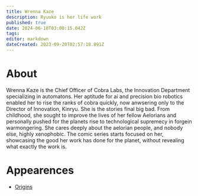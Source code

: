 ```yaml
---
title: Wrenna Kaze
description: Ryuuko is her life work
published: true
date: 2024-06-10T03:00:15.042Z
tags: 
editor: markdown
dateCreated: 2023-09-20T02:57:18.891Z
---
```


# About
Wrenna Kaze is the Chief Officer of Cobra Labs, the Innovation Department specializing in automatons. Her aptitude for ai and precision bio robotics enabled her to rise the ranks of cobra quickly, now anwsering only to the Director of Innovation, Kinryu. She is the stories final big bad. From childhood, she sought to improve the lives of her fellow Aelorians and personally pushed for the planets rise to technological supremecy in forgein warmongering. She cares deeply about the aelorian people, and nobody else, highly xenophobic. The comic series starts focused on her, showcasing the good her work has done for the planet, without revealing what exactly the work is. 

# Appearences
- [Origins](/reference/story-arc/origins)